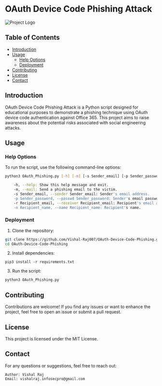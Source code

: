 # OAuth Device Code Phishing Attack

![Project Logo](https://i.postimg.cc/FR1B22ys/16769a86-59c4-42fc-8d9f-4c4841f57549.jpg)

## Table of Contents
- [Introduction](#introduction)
- [Usage](#usage)
  - [Help Options](#help-options)
  - [Deployment](#deployment)
- [Contributing](#contributing)
- [License](#license)
- [Contact](#contact)

## Introduction

OAuth Device Code Phishing Attack is a Python script designed for educational purposes to demonstrate a phishing technique using OAuth device code authentication against Office 365. This project aims to raise awareness about the potential risks associated with social engineering attacks.

## Usage

### Help Options
To run the script, use the following command-line options:

```bash
python3 OAuth_Phishing.py [-h] [-m] [-s Sender_email] [-p Sender_password] [-r Recipient_email] [-n Recipient_name]

    -h, --help: Show this help message and exit.
    -m, --mail: Send a phishing email to the victim.
    -s Sender_email, --sender Sender_email: Sender's email address.
    -p Sender_password, --passwd Sender_password: Sender's email password. If you are using Gmail, please provide an 'app password' instead.
    -r Recipient_email, --receiver Recipient_email: Recipient's email address.
    -n Recipient_name, --name Recipient_name: Recipient's name.
```

### Deployment

1. Clone the repository:

```bash
git clone https://github.com/Vishal-Raj007/OAuth-Device-Code-Phishing.git 
cd OAuth-Device-Code-Phishing
```
2. Install dependencies:
```
pip3 install -r requirements.txt
```
3. Run the script:
```bash
python3 OAuth_Phishing.py
```

## Contributing
Contributions are welcome! If you find any issues or want to enhance the project, feel free to open an issue or submit a pull request.

## License
This project is licensed under the MIT License.

## Contact
For any questions or suggestions, feel free to reach out:

    Author: Vishal Raj
    Email: vishalraj.infosecpro@gmail.com
